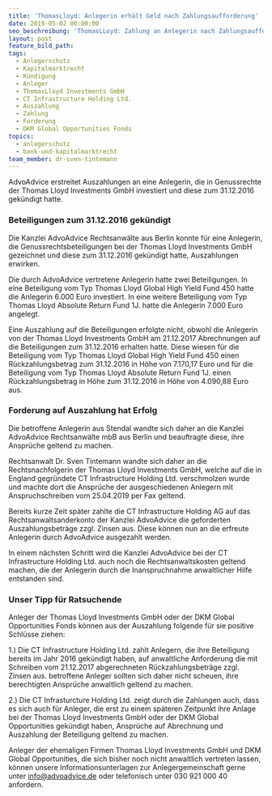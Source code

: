 ```yaml
---
title: 'ThomasLloyd: Anlegerin erhält Geld nach Zahlungsaufforderung'
date: 2019-05-02 00:00:00
seo_beschreibung: 'ThomasLLoyd: Zahlung an Anlegerin nach Zahlungsaufforderung erstritten'
layout: post
feature_bild_path:
tags:
  - Anlegerschutz
  - Kapitalmarktrecht
  - Kündigung
  - Anleger
  - ThomasLloyd Investments GmbH
  - CT Infrastructure Holding Ltd.
  - Auszahlung
  - Zahlung
  - Forderung
  - DKM Global Opportunities Fonds
topics:
  - anlegerschutz
  - bank-und-kapitalmarktrecht
team_member: dr-sven-tintemann
---
```


AdvoAdvice erstreitet Auszahlungen an eine Anlegerin, die in Genussrechte der Thomas Lloyd Investments GmbH investiert und diese zum 31.12.2016 gek&uuml;ndigt hatte.&nbsp;

### Beteiligungen zum 31.12.2016 gek&uuml;ndigt

Die Kanzlei AdvoAdvice Rechtsanw&auml;lte aus Berlin konnte f&uuml;r eine Anlegerin, die Genussrechtsbeteiligungen bei der Thomas Lloyd Investments GmbH gezeichnet und diese zum 31.12.2016 gek&uuml;ndigt hatte, Auszahlungen erwirken.&nbsp;

Die durch AdvoAdvice vertretene Anlegerin hatte zwei Beteiligungen. In eine Beteiligung vom Typ Thomas Lloyd Global High Yield Fund 450 hatte die Anlegerin 6.000 Euro investiert. In eine weitere Beteiligung vom Typ Thomas Lloyd Absolute Return Fund 1J. hatte die Anlegerin 7.000 Euro angelegt.

Eine Auszahlung auf die Beteiligungen erfolgte nicht, obwohl die Anlegerin von der Thomas Lloyd Investments GmbH am 21.12.2017 Abrechnungen auf die Beteiligungen zum 31.12.2016 erhalten hatte. Diese wiesen f&uuml;r die Beteiligung vom Typ Thomas Lloyd Global High Yield Fund 450 einen R&uuml;ckzahlungsbetrag zum 31.12.2016 in H&ouml;he von 7.170,17 Euro und f&uuml;r die Beteiligung vom Typ Thomas Lloyd Absolute Return Fund 1J. einen R&uuml;ckzahlungsbetrag in H&ouml;he zum 31.12.2016 in H&ouml;he von 4.090,88 Euro aus.&nbsp;

### Forderung auf Auszahlung hat Erfolg

Die betroffene Anlegerin aus Stendal wandte sich daher an die Kanzlei AdvoAdvice Rechtsanw&auml;lte mbB aus Berlin und beauftragte diese, ihre Anspr&uuml;che geltend zu machen.&nbsp;

Rechtsanwalt Dr. Sven Tintemann wandte sich daher an die Rechtsnachfolgerin der Thomas Lloyd Investments GmbH, welche auf die in England gegr&uuml;ndete CT Infrastructure Holding Ltd. verschmolzen wurde und machte dort die Anspr&uuml;che der ausgeschiedenen Anlegern mit Anspruchschreiben vom 25.04.2019 per Fax geltend.

Bereits kurze Zeit sp&auml;ter zahlte die CT Infrastructure Holding AG auf das Rechtsanwaltsanderkonto der Kanzlei AdvoAdvice die geforderten Auszahlungsbetr&auml;ge zzgl. Zinsen aus. Diese k&ouml;nnen nun an die erfreute Anlegerin durch AdvoAdvice ausgezahlt werden.

In einem n&auml;chsten Schritt wird die Kanzlei AdvoAdvice bei der CT Infrastructure Holding Ltd. auch noch die Rechtsanwaltskosten geltend machen, die der Anlegerin durch die Inanspruchnahme anwaltlicher Hilfe entstanden sind.&nbsp;&nbsp;

### Unser Tipp f&uuml;r Ratsuchende

Anleger der Thomas Lloyd Investments GmbH oder der DKM Global Opportunities Fonds k&ouml;nnen aus der Auszahlung folgende f&uuml;r sie positive Schl&uuml;sse ziehen:

1\.) Die CT Infrastructure Holding Ltd. zahlt Anlegern, die ihre Beteiligung bereits im Jahr 2016 gek&uuml;ndigt haben, auf anwaltliche Anforderung die mit Schreiben vom 21.12.2017 abgerechneten R&uuml;ckzahlungsbetr&auml;ge zzgl. Zinsen aus. betroffene Anleger sollten sich daher nicht scheuen, ihre berechtigten Anspr&uuml;che anwaltlich geltend zu machen.&nbsp;

2\.) Die CT Infrasturcture Holding Ltd. zeigt durch die Zahlungen auch, dass es sich auch f&uuml;r Anleger, die erst zu einem sp&auml;teren Zeitpunkt ihre Anlage bei der Thomas Lloyd Investments GmbH oder der DKM Global Opportunities gek&uuml;ndigt haben, Anspr&uuml;che auf Abrechnung und Auszahlung der Beteiligung geltend zu machen.&nbsp;

Anleger der ehemaligen Firmen Thomas Lloyd Investments GmbH und DKM Global Opportunities, die sich bisher noch nicht anwaltlich vertreten lassen, k&ouml;nnen unsere Informationsunterlagen zur Anlegergemeinschaft gerne unter info@advoadvice.de oder telefonisch unter 030 921 000 40 anfordern.&nbsp;